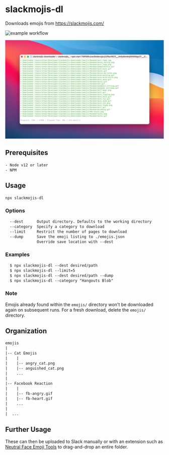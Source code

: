 # slackmojis-dl

Downloads emojis from https://slackmojis.com/

![example workflow](https://github.com/ethanfann/slackmojis-dl/actions/workflows/node.js.yml/badge.svg)

![](media/demo.jpg)

## Prerequisites

```
- Node v12 or later
- NPM
```

## Usage

```
npx slackmojis-dl
```

### Options

```
  --dest      Output directory. Defaults to the working directory
  --category  Specify a category to download
  --limit     Restrict the number of pages to download
  --dump      Save the emoji listing to ./emojis.json
              Override save location with --dest
```

### Examples

```
  $ npx slackmojis-dl --dest desired/path
  $ npx slackmojis-dl --limit=5
  $ npx slackmojis-dl --dest desired/path --dump
  $ npx slackmojis-dl --category "Hangouts Blob"
```

### Note

Emojis already found within the `emojis/` directory won't be downloaded again on subsequent runs. For a fresh download, delete the `emojis/` directory.

## Organization

```
emojis
|
|-- Cat Emojis
|    |
|    |-- angry_cat.png
|    |-- anguished_cat.png
|    ...
|
|-- Facebook Reaction
|    |
|    |-- fb-angry.gif
|    |-- fb-heart.gif
|    ...
|
|  ...
```

## Further Usage

These can then be uploaded to Slack manually or with an extension such as [Neutral Face Emoji Tools](https://chrome.google.com/webstore/detail/neutral-face-emoji-tools/anchoacphlfbdomdlomnbbfhcmcdmjej?hl=en) to drag-and-drop an entire folder.
